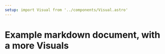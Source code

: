 ```yaml
---
setup: import Visual from '../components/Visual.astro'
---
```


# Example markdown document, with a more Visuals

<Visual />
<Visual />
<Visual />
